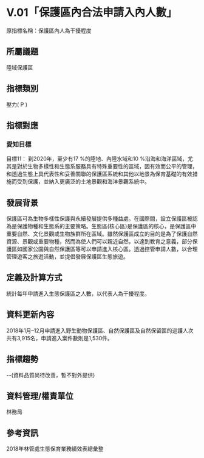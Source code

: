 # V.01「保護區內合法申請入內人數」
原指標名稱：保護區內人為干擾程度

<script type="text/javascript" src="http://cdn.mathjax.org/mathjax/latest/MathJax.js?config=TeX-AMS-MML_HTMLorMML"></script>

## 所屬議題
陸域保護區
## 指標類別
壓力( P )
## 指標對應
### 愛知目標
目標11：
到2020年，至少有17 %的陸地、內陸水域和10 %沿海和海洋區域，尤其是對於生物多樣性和生態系服務具有特殊重要性的區域，因有效而公平的管理，和透過生態上具代表性和妥善關聯的保護區系統和其他以地景為保育基礎的有效措施而受到保護，並納入更廣泛的土地景觀和海洋景觀系統中。
## 發展背景
保護區可為生物多樣性保護與永續發展提供多種益處。在國際間，設立保護區被認為是保護物種和生態系的主要策略。生態區(核心區)是保護區的核心，是保護區中重要自然、文化景觀或生物族群所在區域。雖然保護區成立的目的是為了保護自然資源、景觀或重要物種，然而為使人們可以親近自然，以達到教育之意義，部分保護區如國家公園與自然保護區等可以申請進入核心區。透過控管申請人數，以合理管理遊客之旅遊活動，並提倡發展保護區生態旅遊。
## 定義及計算方式
統計每年申請進入生態保護區之人數，以代表人為干擾程度。
## 資料更新內容
2018年1月–12月申請進入野生動物保護區、自然保護區及自然保留區的巡護人次共有3,915名，申請進入案件數則是1,530件。
## 指標趨勢
--(資料品質尚待改善，暫不對外提供)
## 資料管理/權責單位
林務局
## 參考資訊
2018年林管處生態保育業務績效表總彙整